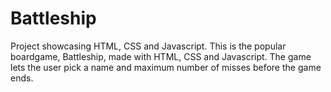 # Battleship
Project showcasing HTML, CSS and Javascript. 
This is the popular boardgame, Battleship, made with HTML, CSS and Javascript. 
The game lets the user pick a name and maximum number of misses before the game ends.

